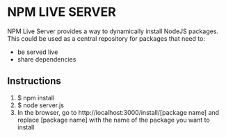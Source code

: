 # NPM LIVE SERVER
NPM Live Server provides a way to dynamically install NodeJS packages. This could be used as a central repository for packages that need to:
* be served live
* share dependencies

## Instructions
1. $ npm install
1. $ node server.js
1. In the browser, go to http://localhost:3000/install/[package name] and replace [package name] with the name of the package you want to install